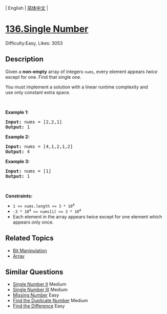 
| English | [简体中文](README.md) |

# [136.Single Number](https://leetcode.com/problems/single-number/)
Difficulty:Easy, Likes: 3053

## Description

<p>Given a <strong>non-empty</strong>&nbsp;array of integers <code>nums</code>, every element appears <em>twice</em> except for one. Find that single one.</p>

<p>You must&nbsp;implement a solution with a linear runtime complexity and use&nbsp;only constant&nbsp;extra space.</p>

<p>&nbsp;</p>
<p><strong class="example">Example 1:</strong></p>
<pre><strong>Input:</strong> nums = [2,2,1]
<strong>Output:</strong> 1
</pre><p><strong class="example">Example 2:</strong></p>
<pre><strong>Input:</strong> nums = [4,1,2,1,2]
<strong>Output:</strong> 4
</pre><p><strong class="example">Example 3:</strong></p>
<pre><strong>Input:</strong> nums = [1]
<strong>Output:</strong> 1
</pre>
<p>&nbsp;</p>
<p><strong>Constraints:</strong></p>

<ul>
	<li><code>1 &lt;= nums.length &lt;= 3 * 10<sup>4</sup></code></li>
	<li><code>-3 * 10<sup>4</sup> &lt;= nums[i] &lt;= 3 * 10<sup>4</sup></code></li>
	<li>Each element in the array appears twice except for one element which appears only once.</li>
</ul>


## Related Topics

- [Bit Manipulation](https://leetcode.com/tag/bit-manipulation/)
- [Array](https://leetcode.com/tag/array/)

## Similar Questions

- [Single Number II](../single-number-ii/README_EN.md) Medium 
- [Single Number III](../single-number-iii/README_EN.md) Medium 
- [Missing Number](../missing-number/README_EN.md) Easy 
- [Find the Duplicate Number](../find-the-duplicate-number/README_EN.md) Medium 
- [Find the Difference](../find-the-difference/README_EN.md) Easy 
